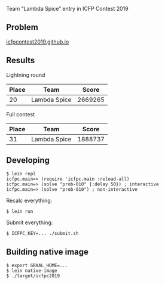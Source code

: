 Team “Lambda Spice” entry in ICFP Contest 2019

## Problem

[icfpcontest2019.github.io](https://icfpcontest2019.github.io)

## Results

Lightning round

| Place | Team         | Score   |
|-------|--------------|---------|
| 20    | Lambda Spice | 2669265 |

Full contest

| Place | Team         | Score   |
|-------|--------------|---------|
| 31    | Lambda Spice | 1888737 |

## Developing

```
$ lein repl
icfpc.main=> (require 'icfpc.main :reload-all)
icfpc.main=> (solve "prob-010" {:delay 50}) ; interactive
icfpc.main=> (solve "prob-010") ; non-interactive
```

Recalc everything:

```
$ lein run
```

Submit everything:

```
$ ICFPC_KEY=... ./submit.sh
```

## Building native image

```
$ export GRAAL_HOME=...
$ lein native-image
$ ./target/icfpc2019
```